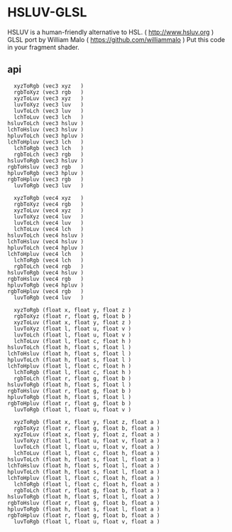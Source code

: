 # HSLUV-GLSL

HSLUV is a human-friendly alternative to HSL. ( http://www.hsluv.org )
GLSL port by William Malo ( https://github.com/williammalo )
Put this code in your fragment shader.

## api

	  xyzToRgb (vec3 xyz   )
	  rgbToXyz (vec3 rgb   )
	  xyzToLuv (vec3 xyz   )
	  luvToXyz (vec3 luv   )
	  luvToLch (vec3 luv   )
	  lchToLuv (vec3 lch   )
	hsluvToLch (vec3 hsluv )
	lchToHsluv (vec3 hsluv )
	hpluvToLch (vec3 hpluv )
	lchToHpluv (vec3 lch   )
	  lchToRgb (vec3 lch   )
	  rgbToLch (vec3 rgb   )
	hsluvToRgb (vec3 hsluv )
	rgbToHsluv (vec3 rgb   )
	hpluvToRgb (vec3 hpluv )
	rgbToHpluv (vec3 rgb   )
	  luvToRgb (vec3 luv   )

	  xyzToRgb (vec4 xyz   )
	  rgbToXyz (vec4 rgb   )
	  xyzToLuv (vec4 xyz   )
	  luvToXyz (vec4 luv   )
	  luvToLch (vec4 luv   )
	  lchToLuv (vec4 lch   )
	hsluvToLch (vec4 hsluv )
	lchToHsluv (vec4 hsluv )
	hpluvToLch (vec4 hpluv )
	lchToHpluv (vec4 lch   )
	  lchToRgb (vec4 lch   )
	  rgbToLch (vec4 rgb   )
	hsluvToRgb (vec4 hsluv )
	rgbToHsluv (vec4 rgb   )
	hpluvToRgb (vec4 hpluv )
	rgbToHpluv (vec4 rgb   )
	  luvToRgb (vec4 luv   )
	
	  xyzToRgb (float x, float y, float z )
	  rgbToXyz (float r, float g, float b )
	  xyzToLuv (float x, float y, float z )
	  luvToXyz (float l, float u, float v )
	  luvToLch (float l, float u, float v )
	  lchToLuv (float l, float c, float h )
	hsluvToLch (float h, float s, float l )
	lchToHsluv (float h, float s, float l )
	hpluvToLch (float h, float s, float l )
	lchToHpluv (float l, float c, float h )
	  lchToRgb (float l, float c, float h )
	  rgbToLch (float r, float g, float b )
	hsluvToRgb (float h, float s, float l )
	rgbToHsluv (float r, float g, float b )
	hpluvToRgb (float h, float s, float l )
	rgbToHpluv (float r, float g, float b )
	  luvToRgb (float l, float u, float v )

	  xyzToRgb (float x, float y, float z, float a )
	  rgbToXyz (float r, float g, float b, float a )
	  xyzToLuv (float x, float y, float z, float a )
	  luvToXyz (float l, float u, float v, float a )
	  luvToLch (float l, float u, float v, float a )
	  lchToLuv (float l, float c, float h, float a )
	hsluvToLch (float h, float s, float l, float a )
	lchToHsluv (float h, float s, float l, float a )
	hpluvToLch (float h, float s, float l, float a )
	lchToHpluv (float l, float c, float h, float a )
	  lchToRgb (float l, float c, float h, float a )
	  rgbToLch (float r, float g, float b, float a )
	hsluvToRgb (float h, float s, float l, float a )
	rgbToHsluv (float r, float g, float b, float a )
	hpluvToRgb (float h, float s, float l, float a )
	rgbToHpluv (float r, float g, float b, float a )
	  luvToRgb (float l, float u, float v, float a )





